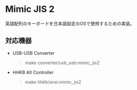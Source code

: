 # Mimic JIS 2

英語配列のキーボードを日本語設定のOSで使用するための実装。

## 対応機器
- USB-USB Converter
  > make converter/usb_usb:mimic_jis2
- HHKB Alt Controller
  > make hhkb/ansi:mimic_jis2
